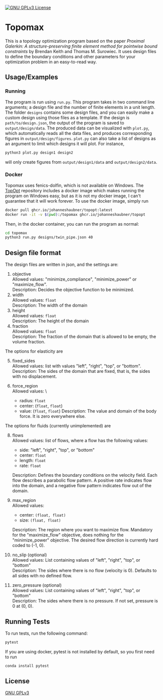 [![GNU GPLv3 License](https://img.shields.io/github/license/Emilinya/topomax)](https://choosealicense.com/licenses/gpl-3.0/)

# Topomax

This is a topology optimization program based on the paper *Proximal Galerkin: A structure-preserving finite element method for pointwise bound constraints* by Brendan Keith and Thomas M. Surowiec. It uses design files to define the boundary conditions and other parameters for your optimization problem in an easy-to-read way.

## Usage/Examples

### Running
The program is run using `run.py`. This program takes in two command line arguments; a design file and the number of finite elements in a unit length. The folder `designs` contains some design files, and you can easily make a custom design using those files as a template. If the design is `path/to/design.json`, the output of the program is saved to `output/design/data`. The produced data can be visualized with `plot.py`, which automatically reads all the data files, and produces corresponding figures in `output/design/figures`. `plot.py` can also take a list of designs as an argument to limit which designs it will plot. For instance,
```bash
python3 plot.py design1 design2
```
will only create figures from `output/design1/data` and `output/design2/data`.

### Docker
Topomax uses fenics-dolfin, which is not available on Windows. The [TopOpt](https://github.com/JohannesHaubner/TopOpt) repository includes a docker image which makes running the program on Windows easy, but as it is not my docker image, I can't guarantee that it will work forever. To use the docker image, simply run

```bash
docker pull ghcr.io/johanneshaubner/topopt:latest
docker run -it -v $(pwd):/topomax ghcr.io/johanneshaubner/topopt
```

Then, in the docker container, you can run the program as normal:
```bash
cd topomax
python3 run.py designs/twin_pipe.json 40
```

## Design file format
The design files are written in json, and the settings are:
1. objective \
    Allowed values: "minimize_compliance", "minimize_power" or "maximize_flow". \
    Description: Decides the objective function to be minimized.
2. width \
    Allowed values: `float` \
    Description: The width of the domain
3. height \
    Allowed values: `float` \
    Description: The height of the domain
4. fraction \
    Allowed values: `float` \
    Description: The fraction of the domain that is allowed to be empty, the volume fraction.

The options for elasticity are

5. fixed_sides \
    Allowed values: list with values "left", "right", "top", or "bottom". \
    Description: The sides of the domain that are fixed, that is, the sides with no displacement.

6. force_region \
    Allowed values: \
    - radius: `float`
    - center: (`float`, `float`)
    - value: (`float`, `float`)
    Description: The value and domain of the body force. It is zero everywhere else.

The options for fluids (currently unimplemented) are

8. flows \
    Allowed values: list of flows, where a flow has the following values:
    - side: "left", "right", "top", or "bottom"
    - center: `float`
    - length: `float`
    - rate: `float`

    Description: Defines the boundary conditions on the velocity field. Each flow describes a parabolic flow pattern. A positive rate indicates flow into the domain, and a negative flow pattern indicates flow out of the domain.
9. max_region \
    Allowed values: 
    - center: `(float, float)`
    - size: `(float, float)`

    Description: The region where you want to maximize flow. Mandatory for the "maximize_flow" objective, does nothing for the "minimize_power" objective. The desired flow direction is currently hard coded to (-1, 0).
10. no_slip (optional) \
    Allowed values: List containing values of "left", "right", "top", or "bottom" \
    Description: The sides where there is no flow (velocity is 0). Defaults to all sides with no defined flow.
11. zero_pressure (optional) \
    Allowed values: List containing values of "left", "right", "top", or "bottom" \
    Description: The sides where there is no pressure. If not set, pressure is 0 at (0, 0).

## Running Tests
To run tests, run the following command:
```bash
pytest
```

If you are using docker, pytest is not installed by default, so you first need to run
```bash
conda install pytest
```

## License

[GNU GPLv3](https://choosealicense.com/licenses/gpl-3.0/)

